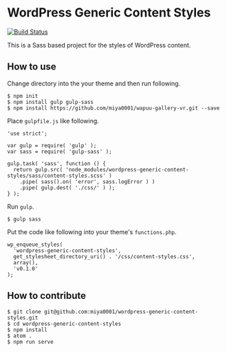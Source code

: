 # WordPress Generic Content Styles

[![Build Status](https://travis-ci.org/miya0001/wordpress-generic-content-styles.svg?branch=master)](https://travis-ci.org/miya0001/wordpress-generic-content-styles)

This is a Sass based project for the styles of WordPress content.

## How to use

Change directory into the your theme and then run following.

```
$ npm init
$ npm install gulp gulp-sass
$ npm install https://github.com/miya0001/wapuu-gallery-vr.git --save
```

Place `gulpfile.js` like following.

```
'use strict';

var gulp = require( 'gulp' );
var sass = require( 'gulp-sass' );

gulp.task( 'sass', function () {
  return gulp.src( 'node_modules/wordpress-generic-content-styles/sass/content-styles.scss' )
    .pipe( sass().on( 'error', sass.logError ) )
    .pipe( gulp.dest( './css/' ) );
} );
```

Run `gulp`.

```
$ gulp sass
```

Put the code like following into your theme's `functions.php`.

```
wp_enqueue_styles(
  'wordpress-generic-content-styles',
  get_stylesheet_directory_uri() . '/css/content-styles.css',
  array(),
  'v0.1.0'
);
```

## How to contribute

```
$ git clone git@github.com:miya0001/wordpress-generic-content-styles.git
$ cd wordpress-generic-content-styles
$ npm install
$ atom .
$ npm run serve
```
